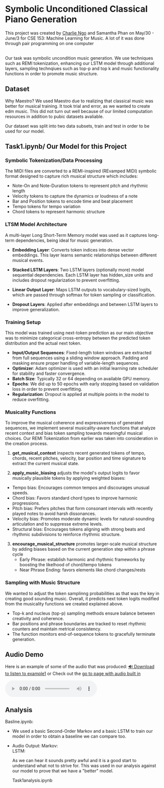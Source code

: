 # Symbolic Unconditioned Classical Piano Generation
This project was created by [Charlie Ngo](https://github.com/c4ngo) and Samantha Phan on May/30 - June/3 for CSE 153: Machine Learning for Music. A lot of it was done through pair programming on one computer <br> <br>

Our task was symbolic uncondition music generation. We use techniques such as REMI tokenization, enhancing our LSTM model through additional layers, sampling technqiues such as top-p and top k and music functionality functions in order to promote music structure. <br>

## Dataset<br>
Why Maestro? We used Maestro due to realizing that classical music was better for musical training. It took trial and error, as we wanted to create edm music. This did not turn out well because of our limited computation resources in addition to pubic datasets avaliable.<br>

Our dataset was split into two data subsets, train and test in order to be used for our model.<br>

## Task1.ipynb/ Our Model for this Project <br>

### Symbolic Tokenization/Data Processing

The MIDI files are converted to a REMI-inspired (REvamped MIDI) symbolic format designed to capture rich musical structure which includes:

* Note-On and Note-Duration tokens to represent pitch and rhythmic length
* Velocity tokens to capture the dynamics or loudness of a note
* Bar and Position tokens to encode time and beat placement
* Tempo tokens for tempo variation
* Chord tokens to represent harmonic structure


### LTSM Model Architecture <br>

A multi-layer Long Short-Term Memory model was used as it captures long-term dependencies, being ideal for music generation.

- **Embedding Layer**: Converts token indices into dense vector embeddings. This layer learns semantic relationships between different musical events.

- **Stacked LSTM Layers**: Two LSTM layers (optionally more) model sequential dependencies. Each LSTM layer has hidden_size units and includes dropout regularization to prevent overfitting.

- **Linear Output Layer**: Maps LSTM outputs to vocabulary-sized logits, which are passed through softmax for token sampling or classification.

- **Dropout Layers**: Applied after embeddings and between LSTM layers to improve generalization.

### Training Setup<br>
 This model was trained using next-token prediction as our main objective was to minimize categorical cross-entropy between the predicted token distribution and the actual next token.

+ **Input/Output Sequences**: Fixed-length token windows are extracted from full sequences using a sliding window approach. Padding and masking ensure proper handling of variable-length sequences.
+ **Optimizer**: Adam optimizer is used with an initial learning rate scheduler for stability and faster convergence.
+ **Batch Size**: Typically 32 or 64 depending on available GPU memory.
+ **Epochs**: We did up to 50 epochs with early stopping based on validation loss in order to prevent overfitting.
+ **Regularization**: Dropout is applied at multiple points in the model to reduce overfitting.

### Musicality Functions <br>
To improve the musical coherence and expressiveness of generated sequences, we implement several musicality-aware functions that analyze recent context and bias token sampling towards meaningful musical choices.
Our REMI Tokenization from earlier was taken into consideration in the creation process.

1. **get_musical_context**
    inspects recent generated tokens of tempo, chords, recent pitches, velocity, bar position and time signature to extract the current musical state.
    
2. **apply_music_biasing**
   adjusts the model's output logits to favor musically plausible tokens by applying weighted biases:

- Tempo bias: Encourages common tempos and discourages unusual speeds.
- Chord bias: Favors standard chord types to improve harmonic progressions.
- Pitch bias: Prefers pitches that form consonant intervals with recently played notes to avoid harsh dissonances.
- Velocity bias: Promotes moderate dynamic levels for natural-sounding articulation and to suppresse extreme levels.
- Structural bias: Encourages tokens aligning with strong beats and rhythmic subdivisions to reinforce rhythmic structure.
  
3. **encourage_musical_structure**
   promotes larger-scale musical structure by adding biases based on the current generation step within a phrase cycle 
   - Early Phrase: establish harmonic and rhythmic frameworks by boosting the likelhood of chord/tempo tokens
   - Near Phrase Ending: favors elements like chord changes/rests

### Sampling with Music Structure <br>
  We wanted to adjust the token samplinng probabilities as that was the key in creating good sounding music. Overall, it predicts next token logits modified from the musicality functions we created explained above.
  * Top-k and nucleus (top-p) sampling methods ensure balance between creativity and coherence.
  * Bar positions and phrase boundaries are tracked to reset rhythmic counters and maintain metrical consistency.
  * The function monitors end-of-sequence tokens to gracefully terminate generation.

## Audio Demo
Here is an example of some of the audio that was produced:
[🔊 Download to listen to example1](./example1.wav) or Check out the [go to page with audio built in](https://sphan07.github.io/cse153_task1/#audio-demo)

<audio controls>
  <source src="example1.wav" type="audio/wav">
</audio>




## Analysis
Basline.ipynb: <br>
- We used a basic Second-Order Markov and a basic LSTM to train our model in order to obtain a baseline we can compare too. <br>
- Audio Output:
  Markov:<br>
  LSTM: <br>

  As we can hear it sounds pretty awful and it is a good start to understand what not to strive for. This was used in our analysis against our model to prove that we have a "better" model.<br>

  Task1analysis.ipynb<br>

  
